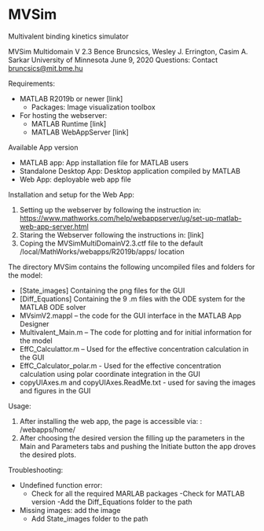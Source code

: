 # MVSim
Multivalent binding kinetics simulator

MVSim Multidomain V 2.3
Bence Bruncsics, Wesley J. Errington, Casim A. Sarkar University of Minnesota
June 9, 2020
Questions: Contact bruncsics@mit.bme.hu

Requirements:
- MATLAB R2019b or newer [link]
  - Packages: Image visualization toolbox
- For hosting the webserver:
  - MATLAB Runtime [link]
  - MATLAB WebAppServer [link]
  
Available App version
- MATLAB app: App installation file for MATLAB users
- Standalone Desktop App: Desktop application compiled by MATLAB
- Web App: deployable web app file

Installation and setup for the Web App:
1. Setting up the webserver by following the instruction in: https://www.mathworks.com/help/webappserver/ug/set-up-matlab-web-app-server.html
2. Staring the Webserver following the instructions in: [link]
3. Coping the MVSimMultiDomainV2.3.ctf file to  the default /local/MathWorks/webapps/R2019b/apps/ location

The directory MVSim contains the following uncompiled files and folders for the model:

* [State_images] Containing the png files for the GUI 
* [Diff_Equations] Containing the 9 .m files with the ODE system for the MATLAB ODE solver
* MVsimV2.mappl – the code for the GUI interface in the MATLAB App Designer	
* Multivalent_Main.m – The code for plotting and for initial information for the model
* EffC_Calculattor.m – Used for the effective concentration calculation in the GUI
* EffC_Calculator_polar.m - Used for the effective concentration calculation using polar coordinate integration in the GUI
* copyUIAxes.m and copyUIAxes.ReadMe.txt - used for saving the images and figures in the GUI


Usage: 
1. After installing the web app, the page is accessible via: <host>:<port> /webapps/home/ 
2. After choosing the desired version the filling up the parameters in the Main and Parameters tabs and pushing the Initiate button the app droves the desired plots. 

Troubleshooting:

- Undefined function error: 
  - Check for all the required MARLAB packages
  -Check for MATLAB version
  -Add the Diff_Equations folder to the path
- Missing images: add the image 
  - Add State_images folder to the path


